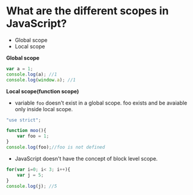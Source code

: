 # What are the different scopes in JavaScript?
- Global scope
- Local scope


**Global scope**

```js
var a = 1;
console.log(a); //1
console.log(window.a); //1
```

**Local scope(function scope)**
- variable `foo` doesn't exist in a global scope. foo exists and be avaiable only inside local scope.

```js
"use strict";

function moo(){
    var foo = 1;
}
console.log(foo);//foo is not defined 
```

- JavaScript doesn't have the concept of block level scope.
```js
for(var i=0; i< 3; i++){
    var j = 5;
}
console.log(j); //5
```

